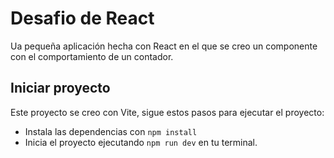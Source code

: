 # Desafio de React

Ua pequeña aplicación hecha con React en el que se creo un componente con el comportamiento de un contador.

## Iniciar proyecto
Este proyecto se creo con Vite, sigue estos pasos para ejecutar el proyecto:
* Instala las dependencias con ``npm install``
* Inicia el proyecto ejecutando ``npm run dev`` en tu terminal.